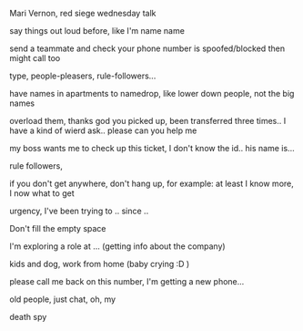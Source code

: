 
Mari Vernon, red siege wednesday talk 

say things out loud before, like I'm name name

send a teammate and check your phone number is spoofed/blocked
then might call too

type, people-pleasers, rule-followers...

have names in apartments to namedrop, like lower down people, not the big names

overload them, thanks god you picked up, been transferred three times.. I have a kind of wierd ask.. please can you help me

my boss wants me to check up this ticket, I don't know the id.. his name is...

rule followers, 

if you don't get anywhere, don't hang up, for example: at least I know more, I now what to get 

urgency, I've been trying to .. since ..

Don't fill the empty space

I'm exploring a role at ... (getting info about the company)

kids and dog, work from home (baby crying :D )

please call me back on this number, I'm getting a new phone...

old people, just chat, oh, my 

death spy
